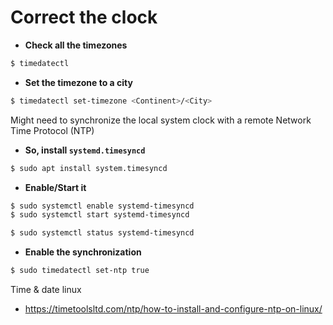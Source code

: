# Correct the clock

- **Check all the timezones**
```bash
$ timedatectl
```
- **Set the timezone to a city**
```bash
$ timedatectl set-timezone <Continent>/<City>
```

Might need to synchronize the local system clock with a remote Network Time Protocol (NTP)

- **So, install `systemd.timesyncd`**
```bash
$ sudo apt install system.timesyncd
```
- **Enable/Start it**
```bash
$ sudo systemctl enable systemd-timesyncd
$ sudo systemctl start systemd-timesyncd

$ sudo systemctl status systemd-timesyncd
```

- **Enable the synchronization**
```bash
$ sudo timedatectl set-ntp true
```

Time & date linux
- https://timetoolsltd.com/ntp/how-to-install-and-configure-ntp-on-linux/
